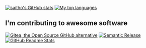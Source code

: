 [![saitho's GitHub stats](https://github-readme-stats.vercel.app/api?username=saitho)](https://github.com/saitho?tab=repositories)
[![My top languages](https://github-readme-stats.vercel.app/api/top-langs/?username=saitho&hide=c%23,tex)](https://github.com/saitho?tab=repositories)

## I'm contributing to awesome software

[![Gitea, the Open Source GitHub alternative](https://github-readme-stats.vercel.app/api/pin/?username=go-gitea&repo=gitea)](https://github.com/go-gitea/gitea/pulls?q=is%3Apr+author%3Asaitho+)
[![Semantic Release](https://github-readme-stats.vercel.app/api/pin/?username=semantic-release&repo=semantic-release)](https://github.com/semantic-release/semantic-release/pulls?q=is%3Apr+author%3Asaitho+)
[![GitHub Readme Stats](https://github-readme-stats.vercel.app/api/pin/?username=anuraghazra&repo=github-readme-stats)](https://github.com/anuraghazra/github-readme-stats/pulls?q=is%3Apr+author%3Asaitho+)
